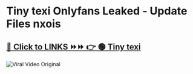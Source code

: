 
 # Tiny texi Onlyfans Leaked - Update Files nxois

## <h2><a href="https://clipsfans.com/Tiny_texi&ref=git">🔗 Click to LINKS ⏩⏩ 👉 🟢 Tiny texi </a></h2>

<a href="https://clipsfans.com/Tiny_texi&ref=git" rel="nofollow" data-target="animated-image.originalLink"><img src="https://i.ibb.co.com/xMMVF88/686577567.gif" alt="Viral Video Original" style="max-width: 100%; display: inline-block;" data-target="animated-image.originalImage"></a>


